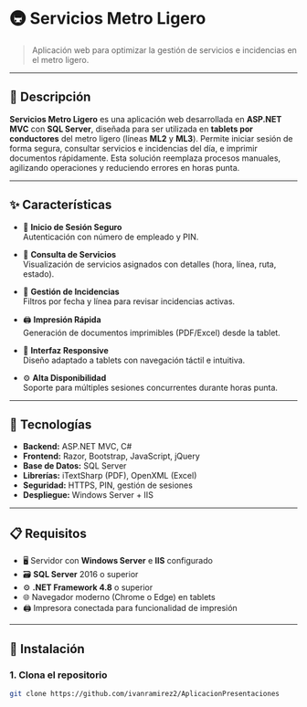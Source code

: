 # 🚇 Servicios Metro Ligero

> Aplicación web para optimizar la gestión de servicios e incidencias en el metro ligero.

---

## 📝 Descripción

**Servicios Metro Ligero** es una aplicación web desarrollada en **ASP.NET MVC** con **SQL Server**, diseñada para ser utilizada en **tablets por conductores** del metro ligero (líneas **ML2** y **ML3**). Permite iniciar sesión de forma segura, consultar servicios e incidencias del día, e imprimir documentos rápidamente. Esta solución reemplaza procesos manuales, agilizando operaciones y reduciendo errores en horas punta.

---

## ✨ Características

- 🔐 **Inicio de Sesión Seguro**  
  Autenticación con número de empleado y PIN.

- 📅 **Consulta de Servicios**  
  Visualización de servicios asignados con detalles (hora, línea, ruta, estado).

- 🚨 **Gestión de Incidencias**  
  Filtros por fecha y línea para revisar incidencias activas.

- 🖨️ **Impresión Rápida**  
  Generación de documentos imprimibles (PDF/Excel) desde la tablet.

- 📱 **Interfaz Responsive**  
  Diseño adaptado a tablets con navegación táctil e intuitiva.

- ⚙️ **Alta Disponibilidad**  
  Soporte para múltiples sesiones concurrentes durante horas punta.

---

## 🧰 Tecnologías

- **Backend:** ASP.NET MVC, C#  
- **Frontend:** Razor, Bootstrap, JavaScript, jQuery  
- **Base de Datos:** SQL Server  
- **Librerías:** iTextSharp (PDF), OpenXML (Excel)  
- **Seguridad:** HTTPS, PIN, gestión de sesiones  
- **Despliegue:** Windows Server + IIS  

---

## 📋 Requisitos

- 🖥️ Servidor con **Windows Server** e **IIS** configurado  
- 🗃️ **SQL Server** 2016 o superior  
- ⚙️ **.NET Framework 4.8** o superior  
- 🌐 Navegador moderno (Chrome o Edge) en tablets  
- 🖨️ Impresora conectada para funcionalidad de impresión  

---

## 🚀 Instalación

### 1. Clona el repositorio

```bash
git clone https://github.com/ivanramirez2/AplicacionPresentaciones
